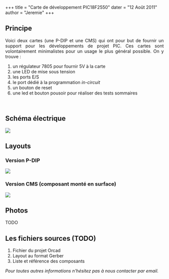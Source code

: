 +++
title = "Carte de développement PIC18F2550"
dater = "12 Août 2011"
author = "Jeremie"
+++

<h2>
	Principe</h2>
<p align="justify">
	Voici deux cartes (une P-DIP et une CMS) qui ont pour but de fournir un support pour les d&eacute;veloppements de projet PIC. Ces cartes sont volontairement minimalistes pour un usage le plus g&eacute;n&eacute;ral possible. On y trouve :</p>
<ol type="disc">
	<li>
		un r&eacute;gulateur 7805 pour fournir 5V &agrave; la carte</li>
	<li>
		une LED de mise sous tension</li>
	<li>
		les ports E/S</li>
	<li>
		le port d&eacute;di&eacute; &agrave; la programmation <em>in-circuit</em></li>
	<li>
		un bouton de reset</li>
	<li>
		une led et bouton pousoir pour r&eacute;aliser des tests sommaires</li>
</ol>
<p>	&nbsp;</p>
<h2>
	Sch&eacute;ma &eacute;lectrique</h2>
<p>
	<a href="/img/articles/picdev_schema.png"><img src="/img/articles/picdev_schema_mini.png" /></a></p>
<h2>
	Layouts</h2>
<h3>
	Version P-DIP</h3>
<p>
	<img src="/img/articles/pic_layout.png" /></p>
<h3>
	Version CMS (composant mont&eacute; en surface)</h3>
<p>
	<img src="/img/articles/pic_cms_434x385.png" /></p>
<h2>
	Photos</h2>
<p>
	TODO</p>
<h2>
	Les fichiers sources (TODO)</h2>
<ol type="disc">
	<li>
		Fichier du projet Orcad</li>
	<li>
		Layout au format Gerber</li>
	<li>
		Liste et r&eacute;f&eacute;rence des composants</li>
</ol>
<p>
	<em>Pour toutes autres informations n&#39;h&eacute;sitez pas &agrave; nous contacter par email.</em></p>
